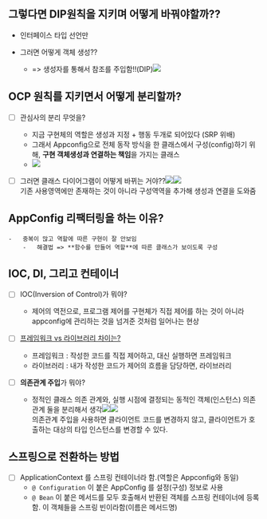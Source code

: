 ## 그렇다면 **DIP**원칙을 지키며 어떻게 바꿔야할까??  
-   인터페이스 타입 선언만  
    
-   그러면 어떻게 객체 생성??  
	-   => 생성자를 통해서 참조를 주입함!!(DIP)![](https://api.transno.com/v3/document_image/d879c746-43e8-4470-b5e6-3435388da52a-10826299.jpg)      

## OCP 원칙를 지키면서 어떻게 분리할까?  
- [ ] 관심사의 분리 무엇을?  
	- 지금 구현체의 역할은 생성과 지정 + 행동 두개로 되어있다 (SRP 위배)  
	- 그래서 Appconfig으로 전체 동작 방식을 한 클래스에서 구성(config)하기 위해, **구현 객체생성과 연결하는 책임**을 가지는 클래스
	- ![](https://api.transno.com/v3/document_image/659a4352-2abc-4936-9d91-c6ad04478f6d-10826299.jpg)

- [ ]  그러면 클래스 다이어그램이 어떻게 바뀌는 거야??![](https://api.transno.com/v3/document_image/1e672289-eb8d-43f6-b271-047ad4f50945-10826299.jpg)![](https://api.transno.com/v3/document_image/9b469a70-d242-486f-a4c9-b214c5ca2fa1-10826299.jpg)  
	기존 사용영역에만 존재하는 것이 아니라 구성역역을 추가해 생성과 연결을 도와줌
	
## AppConfig 리팩터링을 하는 이유?  
    -   중복이 많고 역할에 따른 구현이 잘 안보임  
        -   해결법 => **함수를 만들어 역할**에 따른 클래스가 보이도록 구성  

## IOC, DI, 그리고 컨테이너  
- [ ]   IOC(Inversion of Control)가 뭐야?  
	-   제어의 역전으로, 프로그램 제어를 구현체가 직접 제어를 하는 것이 아니라 appconfig에 관리하는 것을 넘겨준 것처럼 일어나는 현상  
    
- [ ]   [프레임워크 vs 라이브러리 차이는?](https://inpa.tistory.com/entry/%F0%9F%91%A9%E2%80%8D%F0%9F%92%BB-%ED%94%84%EB%A0%88%EC%9E%84%EC%9B%8C%ED%81%AC-%EB%9D%BC%EC%9D%B4%EB%B8%8C%EB%9F%AC%EB%A6%AC-%EC%B0%A8%EC%9D%B4-%EC%A0%95%EB%A6%AC)  
     - 프레임워크 : 작성한 코드를 직접 제어하고, 대신 실행하면 프레임워크  
     - 라이브러리 : 내가 작성한 코드가 제어의 흐름을 담당하면, 라이브러리  
            
    
- [ ]   **의존관계 주입**가 뭐야?  
    -  정적인 클래스 의존 관계와, 실행 시점에 결정되는 동적인 객체(인스턴스) 의존 관계 둘을 분리해서 생각![](https://api.transno.com/v3/document_image/192dbe0d-a21f-4bd9-9735-037c4ecae9bd-10826299.jpg)![](https://api.transno.com/v3/document_image/6331a7ae-cb08-41b6-817c-970c1448dcbd-10826299.jpg)  
    의존관계 주입을 사용하면 클라이언트 코드를 변경하지 않고, 클라이언트가 호출하는 대상의 타입 인스턴스를 변경할 수 있다.

## 스프링으로 전환하는 방법  
- [ ]   ApplicationContext 를 스프링 컨테이너라 함.(역할은 Appconfig와 동일)  
	-   `@ Configuration` 이 붙은 AppConfig 를 설정(구성) 정보로 사용  
	-   `@ Bean` 이 붙은 메서드를 모두 호출해서 반환된 객체를 스프링 컨테이너에 등록함. 이 객체들을 스프링 빈이라함(이름은 메서드명)